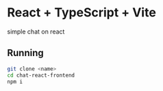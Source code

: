 # React + TypeScript + Vite

simple chat on react


## Running 

```bash
git clone <name>
cd chat-react-frontend
npm i
```

